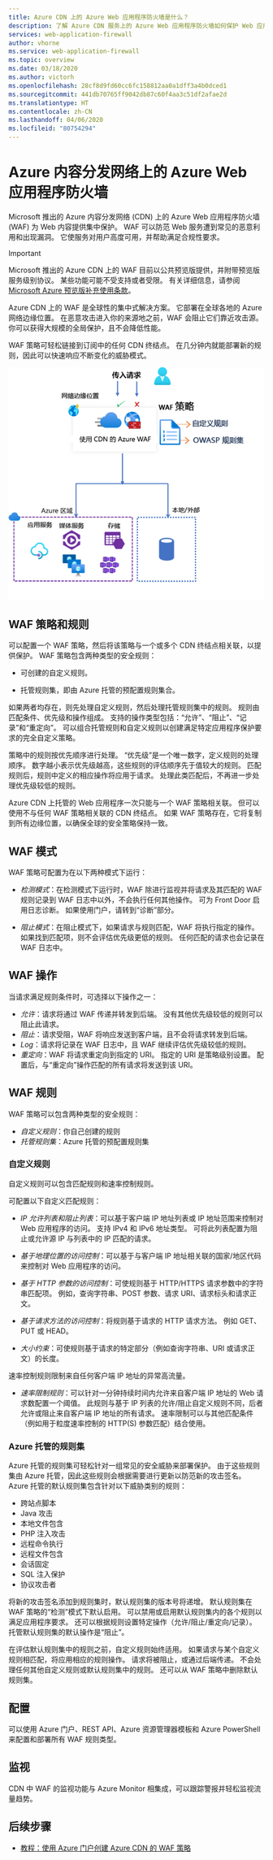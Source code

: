 ```yaml
---
title: Azure CDN 上的 Azure Web 应用程序防火墙是什么？
description: 了解 Azure CDN 服务上的 Azure Web 应用程序防火墙如何保护 Web 应用程序免受恶意攻击。
services: web-application-firewall
author: vhorne
ms.service: web-application-firewall
ms.topic: overview
ms.date: 03/18/2020
ms.author: victorh
ms.openlocfilehash: 28cf8d9fd60cc6fc158812aa0a1dff3a4b0dced1
ms.sourcegitcommit: 441db70765ff9042db87c60f4aa3c51df2afae2d
ms.translationtype: HT
ms.contentlocale: zh-CN
ms.lasthandoff: 04/06/2020
ms.locfileid: "80754294"
---
```

# <a name="azure-web-application-firewall-on-azure-content-delivery-network"></a>Azure 内容分发网络上的 Azure Web 应用程序防火墙

Microsoft 推出的 Azure 内容分发网络 (CDN) 上的 Azure Web 应用程序防火墙 (WAF) 为 Web 内容提供集中保护。 WAF 可以防范 Web 服务遭到常见的恶意利用和出现漏洞。 它使服务对用户高度可用，并帮助满足合规性要求。

> [!IMPORTANT]
> Microsoft 推出的 Azure CDN 上的 WAF 目前以公共预览版提供，并附带预览版服务级别协议。 某些功能可能不受支持或者受限。  有关详细信息，请参阅 [Microsoft Azure 预览版补充使用条款](https://azure.microsoft.com/support/legal/preview-supplemental-terms/)。

Azure CDN 上的 WAF 是全球性的集中式解决方案。 它部署在全球各地的 Azure 网络边缘位置。 在恶意攻击进入你的来源地之前，WAF 会阻止它们靠近攻击源。 你可以获得大规模的全局保护，且不会降低性能。 

WAF 策略可轻松链接到订阅中的任何 CDN 终结点。 在几分钟内就能部署新的规则，因此可以快速响应不断变化的威胁模式。

![Azure Web 应用程序防火墙](../media/cdn-overview/waf-cdn-overview.png)

## <a name="waf-policy-and-rules"></a>WAF 策略和规则

可以配置一个 WAF 策略，然后将该策略与一个或多个 CDN 终结点相关联，以提供保护。 WAF 策略包含两种类型的安全规则：

- 可创建的自定义规则。

- 托管规则集，即由 Azure 托管的预配置规则集合。

如果两者均存在，则先处理自定义规则，然后处理托管规则集中的规则。 规则由匹配条件、优先级和操作组成。 支持的操作类型包括：“允许”、“阻止”、“记录”和“重定向”。     可以组合托管规则和自定义规则以创建满足特定应用程序保护要求的完全自定义策略。

策略中的规则按优先顺序进行处理。 “优先级”是一个唯一数字，定义规则的处理顺序。 数字越小表示优先级越高，这些规则的评估顺序先于值较大的规则。 匹配规则后，规则中定义的相应操作将应用于请求。 处理此类匹配后，不再进一步处理优先级较低的规则。

Azure CDN 上托管的 Web 应用程序一次只能与一个 WAF 策略相关联。 但可以使用不与任何 WAF 策略相关联的 CDN 终结点。 如果 WAF 策略存在，它将复制到所有边缘位置，以确保全球的安全策略保持一致。

## <a name="waf-modes"></a>WAF 模式

WAF 策略可配置为在以下两种模式下运行：

- *检测模式*：在检测模式下运行时，WAF 除进行监视并将请求及其匹配的 WAF 规则记录到 WAF 日志中以外，不会执行任何其他操作。 可为 Front Door 启用日志诊断。 如果使用门户，请转到“诊断”部分。 

- *阻止模式*：在阻止模式下，如果请求与规则匹配，WAF 将执行指定的操作。 如果找到匹配项，则不会评估优先级更低的规则。 任何匹配的请求也会记录在 WAF 日志中。

## <a name="waf-actions"></a>WAF 操作

当请求满足规则条件时，可选择以下操作之一：

- *允许*：请求将通过 WAF 传递并转发到后端。 没有其他优先级较低的规则可以阻止此请求。
- *阻止*：请求受阻，WAF 将响应发送到客户端，且不会将请求转发到后端。
- *Log*：请求将记录在 WAF 日志中，且 WAF 继续评估优先级较低的规则。
- *重定向*：WAF 将请求重定向到指定的 URI。 指定的 URI 是策略级别设置。 配置后，与“重定向”操作匹配的所有请求将发送到该 URI。 

## <a name="waf-rules"></a>WAF 规则

WAF 策略可以包含两种类型的安全规则：

- *自定义规则*：你自己创建的规则 
- *托管规则集*：Azure 托管的预配置规则集

### <a name="custom-rules"></a>自定义规则

自定义规则可以包含匹配规则和速率控制规则。

可配置以下自定义匹配规则：

- *IP 允许列表和阻止列表*：可以基于客户端 IP 地址列表或 IP 地址范围来控制对 Web 应用程序的访问。 支持 IPv4 和 IPv6 地址类型。 可将此列表配置为阻止或允许源 IP 与列表中的 IP 匹配的请求。

- *基于地理位置的访问控制*：可以基于与客户端 IP 地址相关联的国家/地区代码来控制对 Web 应用程序的访问。

- *基于 HTTP 参数的访问控制*：可使规则基于 HTTP/HTTPS 请求参数中的字符串匹配项。  例如，查询字符串、POST 参数、请求 URI、请求标头和请求正文。

- *基于请求方法的访问控制*：将规则基于请求的 HTTP 请求方法。 例如 GET、PUT 或 HEAD。

- *大小约束*：可使规则基于请求的特定部分（例如查询字符串、URI 或请求正文）的长度。

速率控制规则限制来自任何客户端 IP 地址的异常高流量。

- *速率限制规则*：可以针对一分钟持续时间内允许来自客户端 IP 地址的 Web 请求数配置一个阈值。 此规则与基于 IP 列表的允许/阻止自定义规则不同，后者允许或阻止来自客户端 IP 地址的所有请求。 速率限制可以与其他匹配条件（例如用于粒度速率控制的 HTTP(S) 参数匹配）结合使用。

### <a name="azure-managed-rule-sets"></a>Azure 托管的规则集

Azure 托管的规则集可轻松针对一组常见的安全威胁来部署保护。 由于这些规则集由 Azure 托管，因此这些规则会根据需要进行更新以防范新的攻击签名。 Azure 托管的默认规则集包含针对以下威胁类别的规则：

- 跨站点脚本
- Java 攻击
- 本地文件包含
- PHP 注入攻击
- 远程命令执行
- 远程文件包含
- 会话固定
- SQL 注入保护
- 协议攻击者

将新的攻击签名添加到规则集时，默认规则集的版本号将递增。
默认规则集在 WAF 策略的“检测”模式下默认启用。  可以禁用或启用默认规则集内的各个规则以满足应用程序要求。 还可以根据规则设置特定操作（允许/阻止/重定向/记录）。 托管默认规则集的默认操作是“阻止”。 

在评估默认规则集中的规则之前，自定义规则始终适用。 如果请求与某个自定义规则相匹配，将应用相应的规则操作。 请求将被阻止，或通过后端传递。 不会处理任何其他自定义规则或默认规则集中的规则。 还可以从 WAF 策略中删除默认规则集。

## <a name="configuration"></a>配置

可以使用 Azure 门户、REST API、Azure 资源管理器模板和 Azure PowerShell 来配置和部署所有 WAF 规则类型。

## <a name="monitoring"></a>监视

CDN 中 WAF 的监视功能与 Azure Monitor 相集成，可以跟踪警报并轻松监视流量趋势。

## <a name="next-steps"></a>后续步骤

- [教程：使用 Azure 门户创建 Azure CDN 的 WAF 策略](waf-cdn-create-portal.md)
